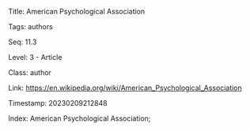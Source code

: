 Title:  American Psychological Association

Tags:   authors

Seq:    11.3

Level:  3 - Article

Class:  author

Link:   https://en.wikipedia.org/wiki/American_Psychological_Association

Timestamp: 20230209212848

Index:  American Psychological Association; 

